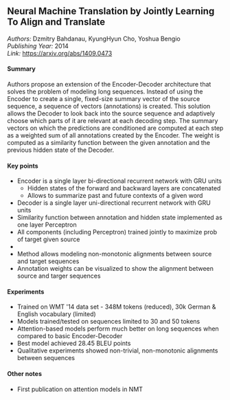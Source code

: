 ## Neural Machine Translation by Jointly Learning To Align and Translate
_Authors:_ Dzmitry Bahdanau, KyungHyun Cho, Yoshua Bengio  
_Publishing Year:_ 2014  
_Link:_ https://arxiv.org/abs/1409.0473

#### Summary
Authors propose an extension of the Encoder-Decoder architecture that solves the problem of modeling long sequences. Instead of using the Encoder to create a single, fixed-size summary vector of the source sequence, a sequence of vectors (annotations) is created. This solution allows the Decoder to look back into the source sequence and adaptively choose which parts of it are relevant at each decoding step. The summary vectors on which the predictions are conditioned are computed at each step as a weighted sum of all annotations created by the Encoder. The weight is computed as a similarity function between the given annotation and the previous hidden state of the Decoder. 

#### Key points
- Encoder is a single layer bi-directional recurrent network with GRU units
  - Hidden states of the forward and backward layers are concatenated
  - Allows to summarize past and future contexts of a given word
- Decoder is a single layer uni-directional recurrent network with GRU units
- Similarity function between annotation and hidden state implemented as one layer Perceptron
- All components (including Perceptron) trained jointly to maximize prob of target given source
- 
- Method allows modeling non-monotonic alignments between source and target sequences
- Annotation weights can be visualized to show the alignment between source and targer sequences

#### Experiments
- Trained on WMT '14 data set - 348M tokens (reduced), 30k German & English vocabulary (limited)
- Models trained/tested on sequences limited to 30 and 50 tokens
- Attention-based models perform much better on long sequences when compared to basic Encoder-Decoder
- Best model achieved 28.45 BLEU points
- Qualitative experiments showed non-trivial, non-monotonic alignments between sequences

#### Other notes
- First publication on attention models in NMT
